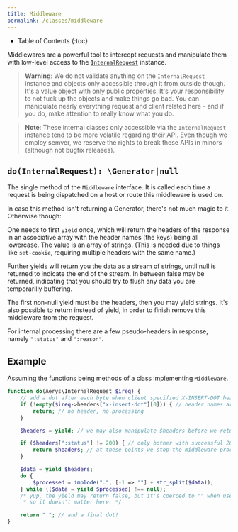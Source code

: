 ```yaml
---
title: Middleware
permalink: /classes/middleware
---
```


* Table of Contents
{:toc}

Middlewares are a powerful tool to intercept requests and manipulate them with low-level access to the [`InternalRequest`](internalrequest.html) instance.

> **Warning**: We do not validate anything on the `InternalRequest` instance and objects only accessible through it from outside though. It's a value object with only public properties. It's your responsibility to not fuck up the objects and make things go bad. You can manipulate nearly everything request and client related here - and if you do, make attention to really know what you do.

> **Note**: These internal classes only accessible via the `InternalRequest` instance tend to be more volatile regarding their API. Even though we employ semver, we reserve the rights to break these APIs in minors (although not bugfix releases).

## `do(InternalRequest): \Generator|null`

The single method of the `Middleware` interface. It is called each time a request is being dispatched on a host or route this middleware is used on.

In case this method isn't returning a Generator, there's not much magic to it. Otherwise though:

One needs to first `yield` once, which will return the headers of the response in an associative array with the header names (the keys) being all lowercase. The value is an array of strings. (This is needed due to things like `set-cookie`, requiring multiple headers with the same name.)

Further yields will return you the data as a stream of strings, until null is returned to indicate the end of the stream. In between false may be returned, indicating that you should try to flush any data you are temporariliy buffering.

The first non-null yield must be the headers, then you may yield strings. It's also possible to return instead of yield, in order to finish remove this middleware from the request.

For internal processing there are a few pseudo-headers in response, namely `":status"` and `":reason"`.

## Example

Assuming the functions being methods of a class implementing `Middleware`.

```php
function do(Aerys\InternalRequest $ireq) {
	// add a dot after each byte when client specified X-INSERT-DOT header
	if (!empty($ireq->headers["x-insert-dot"][0])) { // header names are lowercase
		return; // no header, no processing
	}

	$headers = yield; // we may also manipulate $headers before we return it

	if ($headers[":status"] != 200) { // only bother with successful 200 OK requests
		return $headers; // at these points we stop the middleware processing
	}

	$data = yield $headers;
	do {
		$processed = implode(".", [-1 => ""] + str_split($data));
	} while (($data = yield $processed) !== null);
	/* yup, the yield may return false, but it's coerced to "" when used as string,
	 * so it doesn't matter here. */

	return "."; // and a final dot!
}
```
